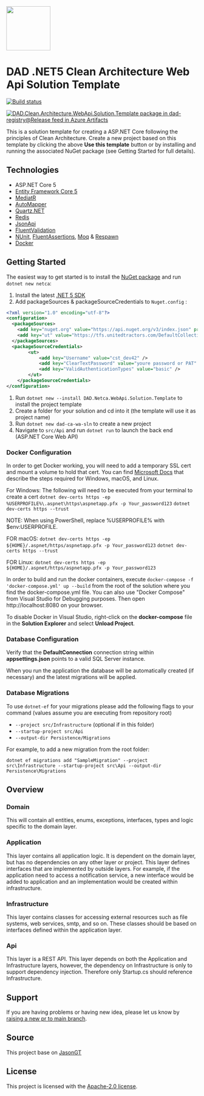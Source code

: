  <img width="116" height="116" src="https://raw.githubusercontent.com/jasontaylordev/CleanArchitecture/main/.github/icon.png"  alt=""/>

# DAD .NET5 Clean Architecture Web Api Solution Template
[![Build status](https://tfs.unitedtractors.com/DefaultCollection/Mobile%20Web%20Development/_apis/build/status/netca-CI)](https://tfs.unitedtractors.com/DefaultCollection/Mobile%20Web%20Development/_build/latest?definitionId=665)

[![DAD.Clean.Architecture.WebApi.Solution.Template package in dad-registry@Release feed in Azure Artifacts](https://tfs.unitedtractors.com/DefaultCollection/_apis/public/Packaging/Feeds/f638be01-a0c6-4302-ae05-45ba95464364@50b3c3a2-8888-4fc3-a0ad-de7036f45f70/Packages/dcd873c3-8f3b-4c96-a39d-4ad2a979a758/Badge)](https://tfs.unitedtractors.com/DefaultCollection/_Packaging?feed=f638be01-a0c6-4302-ae05-45ba95464364%4050b3c3a2-8888-4fc3-a0ad-de7036f45f70&package=dcd873c3-8f3b-4c96-a39d-4ad2a979a758&preferRelease=true&_a=package)
<br/>

This is a solution template for creating a ASP.NET Core following the principles of Clean Architecture. Create a new project based on this template by clicking the above **Use this template** button or by installing and running the associated NuGet package (see Getting Started for full details).

## Technologies

* ASP.NET Core 5
* [Entity Framework Core 5](https://docs.microsoft.com/en-us/ef/core/)
* [MediatR](https://github.com/jbogard/MediatR)
* [AutoMapper](https://automapper.org/)
* [Quartz.NET](https://www.quartz-scheduler.net/)
* [Redis](https://redis.io/)
* [JsonApi](httpshttps://jsonapi.org/)
* [FluentValidation](https://fluentvalidation.net/)
* [NUnit](https://nunit.org/), [FluentAssertions](https://fluentassertions.com/), [Moq](https://github.com/moq) & [Respawn](https://github.com/jbogard/Respawn)
* [Docker](https://www.docker.com/)

## Getting Started

The easiest way to get started is to install the [NuGet package](https://tfs.unitedtractors.com/DefaultCollection/_Packaging?feed=f638be01-a0c6-4302-ae05-45ba95464364&package=791d0990-f814-427a-8f2c-cca0d2c01f46&preferRelease=true&_a=package) and run `dotnet new netca`:

1. Install the latest [.NET 5 SDK](https://dotnet.microsoft.com/download/dotnet/5.0)
2. Add packageSources & packageSourceCredentials to `Nuget.config` : 
```xml
<?xml version="1.0" encoding="utf-8"?>
<configuration>
  <packageSources>
    <add key="nuget.org" value="https://api.nuget.org/v3/index.json" protocolVersion="3" />
    <add key="ut" value="https://tfs.unitedtractors.com/DefaultCollection/_packaging/dad-registry/nuget/v3/index.json" />
  </packageSources>
  <packageSourceCredentials>
        <ut> 
            <add key="Username" value="cst_dev42" />
            <add key="ClearTextPassword" value="youre password or PAT" />
            <add key="ValidAuthenticationTypes" value="basic" /> 
        </ut>
    </packageSourceCredentials>
</configuration>
``` 
1. Run `dotnet new --install DAD.Netca.WebApi.Solution.Template` to install the project template
2. Create a folder for your solution and cd into it (the template will use it as project name)
3. Run `dotnet new dad-ca-wa-sln` to create a new project
4. Navigate to `src/Api` and run `dotnet run` to launch the back end (ASP.NET Core Web API)

### Docker Configuration

In order to get Docker working, you will need to add a temporary SSL cert and mount a volume to hold that cert.
You can find [Microsoft Docs](https://docs.microsoft.com/en-us/aspnet/core/security/docker-https?view=aspnetcore-3.1) that describe the steps required for Windows, macOS, and Linux.

For Windows:
The following will need to be executed from your terminal to create a cert
`dotnet dev-certs https -ep %USERPROFILE%\.aspnet\https\aspnetapp.pfx -p Your_password123`
`dotnet dev-certs https --trust`

NOTE: When using PowerShell, replace %USERPROFILE% with $env:USERPROFILE.

FOR macOS:
`dotnet dev-certs https -ep ${HOME}/.aspnet/https/aspnetapp.pfx -p Your_password123`
`dotnet dev-certs https --trust`

FOR Linux:
`dotnet dev-certs https -ep ${HOME}/.aspnet/https/aspnetapp.pfx -p Your_password123`

In order to build and run the docker containers, execute `docker-compose -f 'docker-compose.yml' up --build` from the root of the solution where you find the docker-compose.yml file.  You can also use "Docker Compose" from Visual Studio for Debugging purposes.
Then open http://localhost:8080 on your browser.

To disable Docker in Visual Studio, right-click on the **docker-compose** file in the **Solution Explorer** and select **Unload Project**.

### Database Configuration

Verify that the **DefaultConnection** connection string within **appsettings.json** points to a valid SQL Server instance.

When you run the application the database will be automatically created (if necessary) and the latest migrations will be applied.

### Database Migrations

To use `dotnet-ef` for your migrations please add the following flags to your command (values assume you are executing from repository root)

* `--project src/Infrastructure` (optional if in this folder)
* `--startup-project src/Api`
* `--output-dir Persistence/Migrations`

For example, to add a new migration from the root folder:

`dotnet ef migrations add "SampleMigration" --project src\Infrastructure --startup-project src\Api --output-dir Persistence\Migrations`

## Overview

### Domain

This will contain all entities, enums, exceptions, interfaces, types and logic specific to the domain layer.

### Application

This layer contains all application logic. It is dependent on the domain layer, but has no dependencies on any other layer or project. This layer defines interfaces that are implemented by outside layers. For example, if the application need to access a notification service, a new interface would be added to application and an implementation would be created within infrastructure.

### Infrastructure

This layer contains classes for accessing external resources such as file systems, web services, smtp, and so on. These classes should be based on interfaces defined within the application layer.

### Api

This layer is a REST API. This layer depends on both the Application and Infrastructure layers, however, the dependency on Infrastructure is only to support dependency injection. Therefore only Startup.cs should reference Infrastructure.

## Support

If you are having problems or having new idea, please let us know by [raising a new pr to main branch](https://tfs.unitedtractors.com/DefaultCollection/Mobile%20Web%20Development/_git/netca/pullrequests).

## Source

This project base on [JasonGT](https://github.com/JasonGT/CleanArchitecture)

## License

This project is licensed with the [Apache-2.0 license](LICENSE).